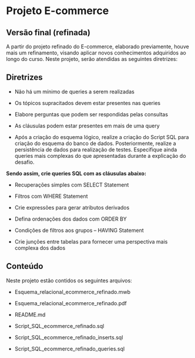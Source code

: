 # **Projeto E-commerce**
## **Versão final (refinada)**
>
A partir do projeto refinado do E-commerce, elaborado previamente, houve mais um refinamento, visando aplicar novos conhecimentos adquiridos ao longo do curso. Neste projeto, serão atendidas as seguintes diretrizes:

>
## **Diretrizes**
>

- Não há um mínimo de queries a serem realizadas​

- Os tópicos supracitados devem estar presentes nas queries​

- Elabore perguntas que podem ser respondidas pelas consultas​

- As cláusulas podem estar presentes em mais de uma query

- Após a criação do esquema lógico, realize a criação do Script SQL para criação do esquema do banco de dados. Posteriormente, realize a persistência de dados para realização de testes. Especifique ainda queries mais complexas do que apresentadas durante a explicação do desafio.
>
**Sendo assim, crie queries SQL com as cláusulas abaixo:​**
>
- Recuperações simples com SELECT Statement​

- Filtros com WHERE Statement​

- Crie expressões para gerar atributos derivados​

- Defina ordenações dos dados com ORDER BY​

- Condições de filtros aos grupos – HAVING Statement​

- Crie junções entre tabelas para fornecer uma perspectiva mais complexa dos dados

## **Conteúdo**
Neste projeto estão contidos os seguintes arquivos:

- Esquema_relacional_ecommerce_refinado.mwb

- Esquema_relacional_ecommerce_refinado.pdf

- README.md

- Script_SQL_ecommerce_refinado.sql

- Script_SQL_ecommerce_refinado_inserts.sql

- Script_SQL_ecommerce_refinado_queries.sql
